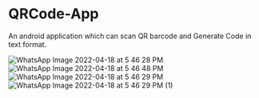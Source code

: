 # QRCode-App
An android application which can scan QR barcode and Generate Code in text format.

![WhatsApp Image 2022-04-18 at 5 46 28 PM](https://user-images.githubusercontent.com/101108540/163807184-3b36679e-8ed1-4e82-a44f-0844d197e637.jpeg)
![WhatsApp Image 2022-04-18 at 5 46 48 PM](https://user-images.githubusercontent.com/101108540/163807204-0eabe953-d6af-4dbe-8508-d3f31267a2ab.jpeg)
![WhatsApp Image 2022-04-18 at 5 46 29 PM](https://user-images.githubusercontent.com/101108540/163807224-e69f82d3-1f94-4145-9af8-939aa881629f.jpeg)
![WhatsApp Image 2022-04-18 at 5 46 29 PM (1)](https://user-images.githubusercontent.com/101108540/163807240-a60faeb3-3ed4-487a-a23f-368b0701392e.jpeg)
